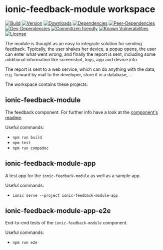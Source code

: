 # ionic-feedback-module workspace

[![Build](https://travis-ci.org/Ritzlgrmft/ionic-feedback-module.svg?branch=master)](https://travis-ci.org/Ritzlgrmft/ionic-feedback-module)
[![Version](https://badge.fury.io/js/ionic-feedback-module.svg)](https://www.npmjs.com/package/ionic-feedback-module)
[![Downloads](https://img.shields.io/npm/dt/ionic-feedback-module.svg)](https://www.npmjs.com/package/ionic-feedback-module)
[![Dependencies](https://david-dm.org/ritzlgrmft/ionic-feedback-module/master/status.svg)](https://david-dm.org/ritzlgrmft/ionic-feedback-module/master)
[![Peer-Dependencies](https://david-dm.org/ritzlgrmft/ionic-feedback-module/master/peer-status.svg)](https://david-dm.org/ritzlgrmft/ionic-feedback-module/master?type=peer)
[![Dev-Dependencies](https://david-dm.org/ritzlgrmft/ionic-feedback-module/master/dev-status.svg)](https://david-dm.org/ritzlgrmft/ionic-feedback-module/master?type=dev)
[![Commitizen friendly](https://img.shields.io/badge/commitizen-friendly-brightgreen.svg)](http://commitizen.github.io/cz-cli/)
[![Known Vulnerabilities](https://snyk.io/test/github/ritzlgrmft/ionic-feedback-module/badge.svg)](https://snyk.io/test/github/ritzlgrmft/ionic-feedback-module)
[![License](https://img.shields.io/npm/l/ionic-feedback-module.svg)](https://www.npmjs.com/package/ionic-feedback-module)

The module is thought as an easy to integrate solution for sending feedback. Typically, the user shakes her device, a popup opens, the user can enter what went wrong, and finally the report is sent, including some additional information like screenshot, logs, app and device info.

The report is sent to a web service, which can do anything with the data, e.g. forward by mail to the
developer, store it in a database, ...

The workspace contains these projects:

## ionic-feedback-module

The feedback component. For further info have a look at the [component's readme](https://github.com/Ritzlgrmft/ionic-feedback-module/blob/master/projects/ionic-feedback-module/README.md).

Useful commands:

* `npm run build`
* `npm test`
* `npm run compodoc`

## ionic-feedback-module-app

A test app for the `ionic-feedback-module` as well as a sample app.

Useful commands:

* `ionic serve --project ionic-feedback-module-app`

## ionic-feedback-module-app-e2e

End-to-end tests of the `ionic-feedback-module` component.

Useful commands:

* `npm run e2e`
